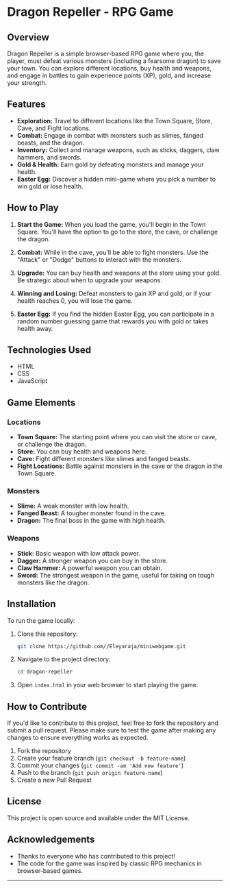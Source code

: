 # Dragon Repeller - RPG Game

## Overview

Dragon Repeller is a simple browser-based RPG game where you, the player, must defeat various monsters (including a fearsome dragon) to save your town. You can explore different locations, buy health and weapons, and engage in battles to gain experience points (XP), gold, and increase your strength.

## Features
- **Exploration:** Travel to different locations like the Town Square, Store, Cave, and Fight locations.
- **Combat:** Engage in combat with monsters such as slimes, fanged beasts, and the dragon.
- **Inventory:** Collect and manage weapons, such as sticks, daggers, claw hammers, and swords.
- **Gold & Health:** Earn gold by defeating monsters and manage your health.
- **Easter Egg:** Discover a hidden mini-game where you pick a number to win gold or lose health.

## How to Play

1. **Start the Game:** When you load the game, you'll begin in the Town Square. You'll have the option to go to the store, the cave, or challenge the dragon.
   
2. **Combat:** While in the cave, you'll be able to fight monsters. Use the "Attack" or "Dodge" buttons to interact with the monsters.
   
3. **Upgrade:** You can buy health and weapons at the store using your gold. Be strategic about when to upgrade your weapons.
   
4. **Winning and Losing:** Defeat monsters to gain XP and gold, or if your health reaches 0, you will lose the game.

5. **Easter Egg:** If you find the hidden Easter Egg, you can participate in a random number guessing game that rewards you with gold or takes health away.

## Technologies Used
- HTML
- CSS
- JavaScript

## Game Elements

### Locations
- **Town Square:** The starting point where you can visit the store or cave, or challenge the dragon.
- **Store:** You can buy health and weapons here.
- **Cave:** Fight different monsters like slimes and fanged beasts.
- **Fight Locations:** Battle against monsters in the cave or the dragon in the Town Square.
  
### Monsters
- **Slime:** A weak monster with low health.
- **Fanged Beast:** A tougher monster found in the cave.
- **Dragon:** The final boss in the game with high health.

### Weapons
- **Stick:** Basic weapon with low attack power.
- **Dagger:** A stronger weapon you can buy in the store.
- **Claw Hammer:** A powerful weapon you can obtain.
- **Sword:** The strongest weapon in the game, useful for taking on tough monsters like the dragon.

## Installation

To run the game locally:

1. Clone this repository:
    ```bash
    git clone https://github.com//Eleyaraja/miniwebgame.git
    ```
2. Navigate to the project directory:
    ```bash
    cd dragon-repeller
    ```
3. Open `index.html` in your web browser to start playing the game.

## How to Contribute

If you'd like to contribute to this project, feel free to fork the repository and submit a pull request. Please make sure to test the game after making any changes to ensure everything works as expected.

1. Fork the repository
2. Create your feature branch (`git checkout -b feature-name`)
3. Commit your changes (`git commit -am 'Add new feature'`)
4. Push to the branch (`git push origin feature-name`)
5. Create a new Pull Request

## License

This project is open source and available under the MIT License.

## Acknowledgements

- Thanks to everyone who has contributed to this project!
- The code for the game was inspired by classic RPG mechanics in browser-based games.

---


